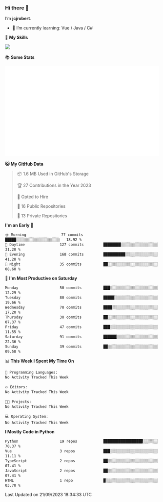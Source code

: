 ### Hi there 👋

I’m **jcjrobert**.

- 🌱 I’m currently learning: Vue / Java / C#

🌟 **My Skills**

![](https://img.shields.io/badge/-Python-3e74a2?style=flat-square&logo=Python&logoColor=fff)

📚 **Some Stats**

![](https://github.com/jcjrobert/github-stats/blob/master/generated/overview.svg)

<!--START_SECTION:waka-->
**🐱 My GitHub Data** 

> 📦 1.6 MB Used in GitHub's Storage 
 > 
> 🏆 27 Contributions in the Year 2023
 > 
> 💼 Opted to Hire
 > 
> 📜 16 Public Repositories 
 > 
> 🔑 13 Private Repositories 
 > 
**I'm an Early 🐤** 

```text
🌞 Morning                77 commits          █████░░░░░░░░░░░░░░░░░░░░   18.92 % 
🌆 Daytime                127 commits         ████████░░░░░░░░░░░░░░░░░   31.20 % 
🌃 Evening                168 commits         ██████████░░░░░░░░░░░░░░░   41.28 % 
🌙 Night                  35 commits          ██░░░░░░░░░░░░░░░░░░░░░░░   08.60 % 
```
📅 **I'm Most Productive on Saturday** 

```text
Monday                   50 commits          ███░░░░░░░░░░░░░░░░░░░░░░   12.29 % 
Tuesday                  80 commits          █████░░░░░░░░░░░░░░░░░░░░   19.66 % 
Wednesday                70 commits          ████░░░░░░░░░░░░░░░░░░░░░   17.20 % 
Thursday                 30 commits          ██░░░░░░░░░░░░░░░░░░░░░░░   07.37 % 
Friday                   47 commits          ███░░░░░░░░░░░░░░░░░░░░░░   11.55 % 
Saturday                 91 commits          ██████░░░░░░░░░░░░░░░░░░░   22.36 % 
Sunday                   39 commits          ██░░░░░░░░░░░░░░░░░░░░░░░   09.58 % 
```


📊 **This Week I Spent My Time On** 

```text
💬 Programming Languages: 
No Activity Tracked This Week

🔥 Editors: 
No Activity Tracked This Week

🐱‍💻 Projects: 
No Activity Tracked This Week

💻 Operating System: 
No Activity Tracked This Week
```

**I Mostly Code in Python** 

```text
Python                   19 repos            ██████████████████░░░░░░░   70.37 % 
Vue                      3 repos             ███░░░░░░░░░░░░░░░░░░░░░░   11.11 % 
TypeScript               2 repos             ██░░░░░░░░░░░░░░░░░░░░░░░   07.41 % 
JavaScript               2 repos             ██░░░░░░░░░░░░░░░░░░░░░░░   07.41 % 
HTML                     1 repo              █░░░░░░░░░░░░░░░░░░░░░░░░   03.70 % 
```




 Last Updated on 21/09/2023 18:34:33 UTC
<!--END_SECTION:waka-->

